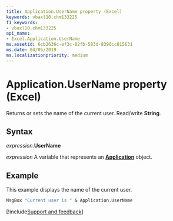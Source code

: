 ```yaml
---
title: Application.UserName property (Excel)
keywords: vbaxl10.chm133225
f1_keywords:
- vbaxl10.chm133225
api_name:
- Excel.Application.UserName
ms.assetid: 6cb2636c-ef3c-82fb-583d-8390cc815631
ms.date: 04/05/2019
ms.localizationpriority: medium
---
```



# Application.UserName property (Excel)

Returns or sets the name of the current user. Read/write **String**.


## Syntax

_expression_.**UserName**

_expression_ A variable that represents an **[Application](Excel.Application(object).md)** object.


## Example

This example displays the name of the current user.

```vb
MsgBox "Current user is " & Application.UserName
```




[!include[Support and feedback](~/includes/feedback-boilerplate.md)]
